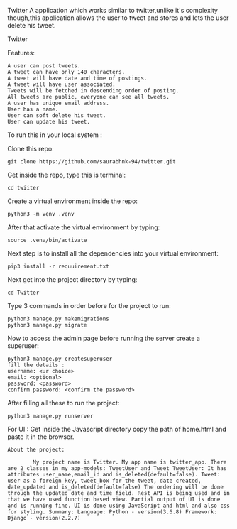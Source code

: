 Twitter
              A application which works similar to twitter,unlike it's complexity though,this application allows the user to tweet and stores and lets the user delete his tweet.

Twitter

Features:

    A user can post tweets.
    A tweet can have only 140 characters.
    A tweet will have date and time of postings.
    A tweet will have user associated.
    Tweets will be fetched in descending order of posting.
    All tweets are public, everyone can see all tweets.
    A user has unique email address.
    User has a name.
    User can soft delete his tweet.
    User can update his tweet.

To run this in your local system :

Clone this repo:

```
git clone https://github.com/saurabhnk-94/twitter.git
```

Get inside the repo, type this is terminal:

```
cd twiiter
```

Create a virtual environment inside the repo:

```
python3 -m venv .venv
```

After that activate the virtual environment by typing:

```
source .venv/bin/activate
```

Next step is to install all the dependencies into your virtual environment:

```
pip3 install -r requuirement.txt
```

Next get into the project directory by typing:

```
cd Twitter
```

Type 3 commands in order before for the project to run:

```
python3 manage.py makemigrations
python3 manage.py migrate
```

Now to access the admin page before running the server create a superuser:

```
python3 manage.py createsuperuser
fill the details :
username: <ur choice>
email: <optional>
password: <password>
confirm password: <confirm the password>
```

After filling all these to run the project:

```
python3 manage.py runserver
```

For UI : Get inside the Javascript directory copy the path of home.html and paste it in the browser.

```
About the project:

        My project name is Twitter. My app name is twitter_app. There are 2 classes in my app-models: TweetUser and Tweet TweetUser: It has attributes user_name,email_id and is_deleted(default=false). Tweet: user as a foreign key, tweet_box for the tweet, date created, date_updated and is_deleted(default=false) The ordering will be done through the updated date and time field. Rest API is being used and in that we have used function based view. Partial output of UI is done and is running fine. UI is done using JavaScript and html and also css for styling. Summary: Language: Python - version(3.6.8) Framework: Django - version(2.2.7)
```
